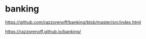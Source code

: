 # banking
https://github.com/razzorenoff/banking/blob/master/src/index.html

https://razzorenoff.github.io/banking/
